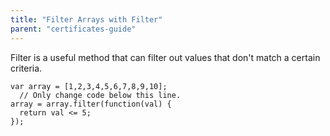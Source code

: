 ```yaml
---
title: "Filter Arrays with Filter"
parent: "certificates-guide"
---
```


Filter is a useful method that can filter out values that don't match a certain criteria.

    var array = [1,2,3,4,5,6,7,8,9,10];
      // Only change code below this line.
    array = array.filter(function(val) {
      return val <= 5;
    });
